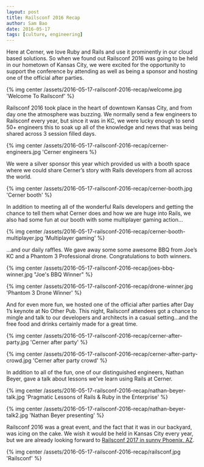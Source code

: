 ```yaml
---
layout: post
title: Railsconf 2016 Recap
author: Sam Bao
date: 2016-05-17
tags: [culture, engineering]
---
```


Here at Cerner, we love Ruby and Rails and use it prominently in our cloud based solutions. So when we found out Railsconf 2016 was going to be held in our hometown of Kansas City, we were excited for the opportunity to support the conference by attending as well as being a sponsor and hosting one of the official after parties.

{% img center /assets/2016-05-17-railsconf-2016-recap/welcome.jpg 'Welcome To Railsconf' %}

Railsconf 2016 took place in the heart of downtown Kansas City, and from day one the atmosphere was buzzing. We normally send a few engineers to Railsconf every year, but since it was in KC, we were lucky enough to send 50+ engineers this to soak up all of the knowledge and news that was being shared across 3 session filled days.

{% img center /assets/2016-05-17-railsconf-2016-recap/cerner-engineers.jpg 'Cerner engineers %}

We were a silver sponsor this year which provided us with a booth space where we could share Cerner’s story with Rails developers from all across the world.

{% img center /assets/2016-05-17-railsconf-2016-recap/cerner-booth.jpg 'Cerner booth' %}

In addition to meeting all of the wonderful Rails developers and getting the chance to tell them what Cerner does and how we are huge into Rails, we also had some fun at our booth with some multiplayer gaming action...

{% img center /assets/2016-05-17-railsconf-2016-recap/cerner-booth-multiplayer.jpg 'Multiplayer gaming' %}

...and our daily raffles. We gave away some some awesome BBQ from Joe’s KC and a Phantom 3 Professional drone. Congratulations to both winners.

{% img center /assets/2016-05-17-railsconf-2016-recap/joes-bbq-winner.jpg "Joe's BBQ Winner" %}

{% img center /assets/2016-05-17-railsconf-2016-recap/drone-winner.jpg 'Phantom 3 Drone Winner' %}

And for even more fun, we hosted one of the official after parties after Day 1’s keynote at No Other Pub. This night, Railsconf attendees got a chance to mingle and talk to our developers and architects in a casual setting…and the free food and drinks certainly made for a great time.

{% img center /assets/2016-05-17-railsconf-2016-recap/cerner-after-party.jpg 'Cerner after party' %}

{% img center /assets/2016-05-17-railsconf-2016-recap/cerner-after-party-crowd.jpg 'Cerner after party crowd' %}

In addition to all of the fun, one of our distinguished engineers, Nathan Beyer, gave a talk about lessons we’ve learn using Rails at Cerner.

{% img center /assets/2016-05-17-railsconf-2016-recap/nathan-beyer-talk.jpg 'Pragmatic Lessons of Rails & Ruby in the Enterprise' %}

{% img center /assets/2016-05-17-railsconf-2016-recap/nathan-beyer-talk2.jpg 'Nathan Beyer presenting' %}

Railsconf 2016 was a great event, and the fact that it was in our backyard, was icing on the cake. We wish it would be held in Kansas City every year, but we are already looking forward to [Railsconf 2017 in sunny Phoenix, AZ](https://twitter.com/railsconf/status/728712538897027072).

{% img center /assets/2016-05-17-railsconf-2016-recap/railsconf.jpg 'Railsconf' %}
